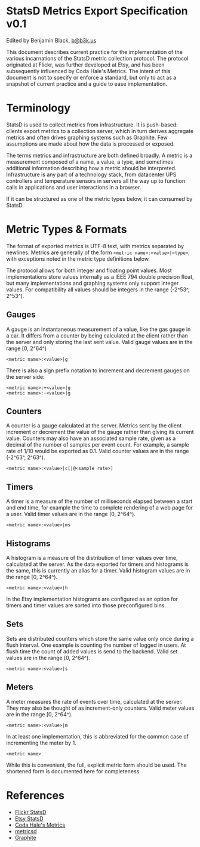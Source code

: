 StatsD Metrics Export Specification v0.1
========================================

Edited by Benjamin Black, <b@b3k.us>

This document describes current practice for the implementation of the various incarnations of the StatsD metric collection protocol.  The protocol originated at Flickr, was further developed at Etsy, and has been subsequently influenced by Coda Hale's Metrics.  The intent of this document is not to specify or enforce a standard, but only to act as a snapshot of current practice and a guide to ease implementation.


Terminology
===========

StatsD is used to collect metrics from infrastructure.  It is push-based: clients export metrics to a collection server, which in turn derives aggregate metrics and often drives graphing systems such as Graphite.  Few assumptions are made about how the data is processed or exposed.

The terms metrics and infrastructure are both defined broadly.  A metric is a measurement composed of a name, a value, a type, and sometimes additional information describing how a metric should be interpreted.  Infrastructure is any part of a technology stack, from datacenter UPS controllers and temperature sensors in servers all the way up to function calls in applications and user interactions in a browser.

If it can be structured as one of the metric types below, it can consumed by StatsD.


Metric Types & Formats
======================

The format of exported metrics is UTF-8 text, with metrics separated by newlines.  Metrics are generally of the form `<metric name>:<value>|<type>`, with exceptions noted in the metric type definitions below.

The protocol allows for both integer and floating point values. Most implementations store values internally as a IEEE 794 double precision float, but many implementations and graphing systems only support integer values. For compatibility all values should be integers in the range (-2^53^, 2^53^).

Gauges
------

A gauge is an instantaneous measurement of a value, like the gas gauge in a car.  It differs from a counter by being calculated at the client rather than the server and only storing the last sent value.  Valid gauge values are in the range [0, 2^64^)

	<metric name>:<value>|g
	
There is also a sign prefix notation to increment and decrement gauges on the server side:

	<metric name>:+<value>|g
	<metric name>:-<value>|g

Counters
--------

A counter is a gauge calculated at the server.  Metrics sent by the client increment or decrement the value of the gauge rather than giving its current value.  Counters may also have an associated sample rate, given as a decimal of the number of samples per event count.  For example, a sample rate of 1/10 would be exported as 0.1. Valid counter values are in the range (-2^63^, 2^63^).

	<metric name>:<value>|c[|@<sample rate>]

Timers
------

A timer is a measure of the number of milliseconds elapsed between a start and end time, for example the time to complete rendering of a web page for a user.  Valid timer values are in the range [0, 2^64^).

	<metric name>:<value>|ms

Histograms
----------

A histogram is a measure of the distribution of timer values over time, calculated at the server.  As the data exported for timers and histograms is the same, this is currently an alias for a timer.  Valid histogram values are in the range [0, 2^64^).

	<metric name>:<value>|h
	
In the Etsy implementation histograms are configured as an option for timers and timer values are sorted into those preconfigured bins.
	
Sets
-----

Sets are distributed counters which store the same value only once during a flush interval. One example is counting the number of logged in users. At flush time the count of added values is send to the backend. Valid set values are in the range [0, 2^64^).

	<metric name>:<value>|s

Meters
------

A meter measures the rate of events over time, calculated at the server.  They may also be thought of as increment-only counters.  Valid meter values are in the range [0, 2^64^).

	<metric name>:<value>|m

In at least one implementation, this is abbreviated for the common case of incrementing the meter by 1.

	<metric name>

While this is convenient, the full, explicit metric form should be used.  The shortened form is documented here for completeness.


References
==========

* [Flickr StatsD](http://code.flickr.com/blog/2008/10/27/counting-timing/)
* [Etsy StatsD](https://github.com/etsy/statsd)
* [Coda Hale's Metrics](http://metrics.codahale.com/)
* [metricsd](https://github.com/mojodna/metricsd)
* [Graphite](http://graphite.wikidot.com/)

